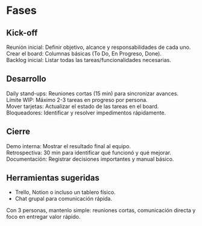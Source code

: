 # Fases
## Kick-off

Reunión inicial: Definir objetivo, alcance y responsabilidades de cada uno.  
Crear el board: Columnas básicas (To Do, En Progreso, Done).  
Backlog inicial: Listar todas las tareas/funcionalidades necesarias.  

## Desarrollo

Daily stand-ups: Reuniones cortas (15 min) para sincronizar avances.  
Límite WIP: Máximo 2-3 tareas en progreso por persona.  
Mover tarjetas: Actualizar el estado de las tareas en el board.  
Bloqueadores: Identificar y resolver impedimentos rápidamente.  

## Cierre

Demo interna: Mostrar el resultado final al equipo.  
Retrospectiva: 30 min para identificar qué funcionó y qué mejorar.  
Documentación: Registrar decisiones importantes y manual básico.  

## Herramientas sugeridas

* Trello, Notion o incluso un tablero físico.  
* Chat grupal para comunicación rápida.  

Con 3 personas, mantenlo simple: reuniones cortas, comunicación directa y foco en entregar valor rápido.
